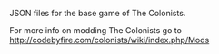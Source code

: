 JSON files for the base game of The Colonists.

For more info on modding The Colonists go to http://codebyfire.com/colonists/wiki/index.php/Mods

